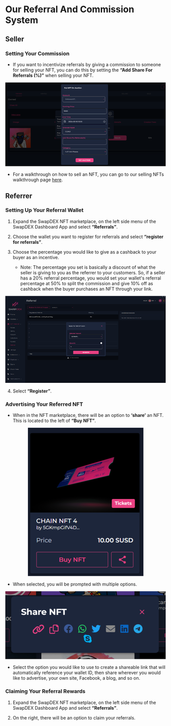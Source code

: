 # Our Referral And Commission System

## Seller

### Setting Your Commission

- If you want to incentivize referrals by giving a commission to someone for selling your NFT, you can do this by setting the **“Add Share For Referrals (%)”** when selling your NFT.

 <div align="center">
      <img src="../assets/marketplace_ref1.png" alt="SwapDEX Wallet">
    </div>

- For a walkthrough on how to sell an NFT, you can go to our selling NFTs walkthrough page [here](#).

## Referrer

### Setting Up Your Referral Wallet

1. Expand the SwapDEX NFT marketplace, on the left side menu of the SwapDEX Dashboard App and select **“Referrals”**.

2. Choose the wallet you want to register for referrals and select **“register for referrals”**.

3. Choose the percentage you would like to give as a cashback to your buyer as an incentive.

   - Note: The percentage you set is basically a discount of what the seller is giving to you as the referrer to your customers. So, if a seller has a 20% referral percentage, you would set your wallet's referral percentage at 50% to split the commission and give 10% off as cashback when the buyer purchases an NFT through your link.

<div align="center">
      <img src="../assets/marketplace_ref2.png" alt="SwapDEX Wallet">
    </div>

4. Select **“Register”**.

### Advertising Your Referred NFT

- When in the NFT marketplace, there will be an option to **‘share’** an NFT. This is located to the left of **“Buy NFT”**.

<div align="center">
      <img src="../assets/marketplace_ref3.png" alt="SwapDEX Wallet">
    </div>

- When selected, you will be prompted with multiple options.

<div align="center">
      <img src="../assets/marketplace_ref4.png" alt="SwapDEX Wallet">
    </div>

- Select the option you would like to use to create a shareable link that will automatically reference your wallet ID, then share wherever you would like to advertise, your own site, Facebook, a blog, and so on.

### Claiming Your Referral Rewards

1. Expand the SwapDEX NFT marketplace, on the left side menu of the SwapDEX Dashboard App and select **“Referrals”**.

2. On the right, there will be an option to claim your referrals.
